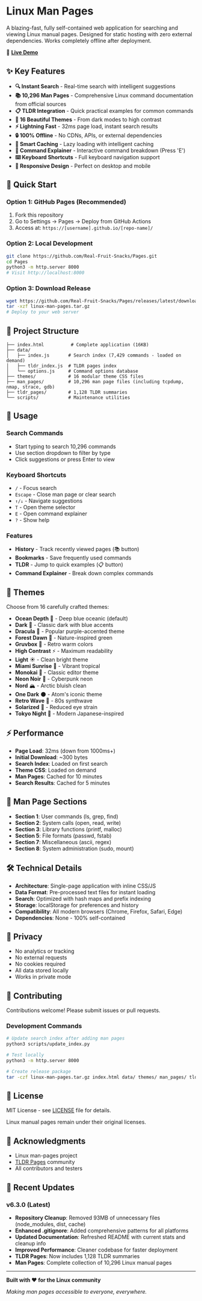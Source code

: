 # Linux Man Pages

A blazing-fast, fully self-contained web application for searching and viewing Linux manual pages. Designed for static hosting with zero external dependencies. Works completely offline after deployment.

🚀 **[Live Demo](https://real-fruit-snacks.github.io/Pages/)**

## ✨ Key Features

- **🔍 Instant Search** - Real-time search with intelligent suggestions
- **📚 10,296 Man Pages** - Comprehensive Linux command documentation from official sources
- **📋 TLDR Integration** - Quick practical examples for common commands
- **🎨 16 Beautiful Themes** - From dark modes to high contrast
- **⚡ Lightning Fast** - 32ms page load, instant search results
- **🔒 100% Offline** - No CDNs, APIs, or external dependencies
- **💾 Smart Caching** - Lazy loading with intelligent caching
- **🔧 Command Explainer** - Interactive command breakdown (Press 'E')
- **⌨️ Keyboard Shortcuts** - Full keyboard navigation support
- **📱 Responsive Design** - Perfect on desktop and mobile

## 🚀 Quick Start

### Option 1: GitHub Pages (Recommended)
1. Fork this repository
2. Go to Settings → Pages → Deploy from GitHub Actions
3. Access at: `https://[username].github.io/[repo-name]/`

### Option 2: Local Development
```bash
git clone https://github.com/Real-Fruit-Snacks/Pages.git
cd Pages
python3 -m http.server 8000
# Visit http://localhost:8000
```

### Option 3: Download Release
```bash
wget https://github.com/Real-Fruit-Snacks/Pages/releases/latest/download/linux-man-pages.tar.gz
tar -xzf linux-man-pages.tar.gz
# Deploy to your web server
```

## 📁 Project Structure

```
├── index.html          # Complete application (16KB)
├── data/              
│   ├── index.js       # Search index (7,429 commands - loaded on demand)
│   ├── tldr_index.js  # TLDR pages index
│   └── options.js     # Command options database
├── themes/            # 16 modular theme CSS files
├── man_pages/         # 10,296 man page files (including tcpdump, nmap, strace, gdb)
├── tldr_pages/        # 1,128 TLDR summaries
└── scripts/           # Maintenance utilities
```

## 🎯 Usage

### Search Commands
- Start typing to search 10,296 commands
- Use section dropdown to filter by type
- Click suggestions or press Enter to view

### Keyboard Shortcuts
- `/` - Focus search
- `Escape` - Close man page or clear search
- `↑/↓` - Navigate suggestions
- `T` - Open theme selector
- `E` - Open command explainer
- `?` - Show help

### Features
- **History** - Track recently viewed pages (📚 button)
- **Bookmarks** - Save frequently used commands
- **TLDR** - Jump to quick examples (📋 button)
- **Command Explainer** - Break down complex commands

## 🎨 Themes

Choose from 16 carefully crafted themes:

- **Ocean Depth** 🌊 - Deep blue oceanic (default)
- **Dark** 🌙 - Classic dark with blue accents
- **Dracula** 🧛 - Popular purple-accented theme
- **Forest Dawn** 🌲 - Nature-inspired green
- **Gruvbox** 🍂 - Retro warm colors
- **High Contrast** ⚡ - Maximum readability
- **Light** ☀️ - Clean bright theme
- **Miami Sunrise** 🌺 - Vibrant tropical
- **Monokai** 🎨 - Classic editor theme
- **Neon Noir** 🌆 - Cyberpunk neon
- **Nord** 🏔️ - Arctic bluish clean
- **One Dark** 🌑 - Atom's iconic theme
- **Retro Wave** 🌴 - 80s synthwave
- **Solarized** 🌅 - Reduced eye strain
- **Tokyo Night** 🌃 - Modern Japanese-inspired

## ⚡ Performance

- **Page Load**: 32ms (down from 1000ms+)
- **Initial Download**: ~300 bytes
- **Search Index**: Loaded on first search
- **Theme CSS**: Loaded on demand
- **Man Pages**: Cached for 10 minutes
- **Search Results**: Cached for 5 minutes

## 📖 Man Page Sections

- **Section 1**: User commands (ls, grep, find)
- **Section 2**: System calls (open, read, write)
- **Section 3**: Library functions (printf, malloc)
- **Section 5**: File formats (passwd, fstab)
- **Section 7**: Miscellaneous (ascii, regex)
- **Section 8**: System administration (sudo, mount)

## 🛠️ Technical Details

- **Architecture**: Single-page application with inline CSS/JS
- **Data Format**: Pre-processed text files for instant loading
- **Search**: Optimized with hash maps and prefix indexing
- **Storage**: localStorage for preferences and history
- **Compatibility**: All modern browsers (Chrome, Firefox, Safari, Edge)
- **Dependencies**: None - 100% self-contained

## 🔐 Privacy

- No analytics or tracking
- No external requests
- No cookies required
- All data stored locally
- Works in private mode

## 🤝 Contributing

Contributions welcome! Please submit issues or pull requests.

### Development Commands

```bash
# Update search index after adding man pages
python3 scripts/update_index.py

# Test locally
python3 -m http.server 8000

# Create release package
tar -czf linux-man-pages.tar.gz index.html data/ themes/ man_pages/ tldr_pages/
```

## 📄 License

MIT License - see [LICENSE](LICENSE) file for details.

Linux manual pages remain under their original licenses.

## 🙏 Acknowledgments

- Linux man-pages project
- [TLDR Pages](https://github.com/tldr-pages/tldr) community
- All contributors and testers

## 📅 Recent Updates

### v6.3.0 (Latest)
- **Repository Cleanup**: Removed 93MB of unnecessary files (node_modules, dist, cache)
- **Enhanced .gitignore**: Added comprehensive patterns for all platforms
- **Updated Documentation**: Refreshed README with current stats and cleanup info
- **Improved Performance**: Cleaner codebase for faster deployment
- **TLDR Pages**: Now includes 1,128 TLDR summaries
- **Man Pages**: Complete collection of 10,296 Linux manual pages

---

**Built with ❤️ for the Linux community**

*Making man pages accessible to everyone, everywhere.*